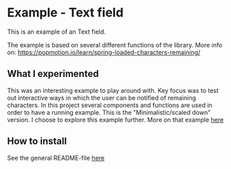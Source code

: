 # Example - Text field
This is an example of an Text field. 

The example is based on several different functions of the library. More info on: https://popmotion.io/learn/spring-loaded-characters-remaining/



## What I experimented 
This was an interesting example to play around with. Key focus was to test out interactive ways in which the user can be notified of remaining characters. In this project several components and functions are used in order to have a running example. This is the "Minimalistic/scaled down" version. I choose to explore this example further. More on that example [here](https://github.com/karinOllermark/API-Lab-8/tree/master/Miroslav-text-field%20Highligth)


## How to install 
See the general README-file [here](https://github.com/karinOllermark/API-Lab-8/blob/master/README.md)